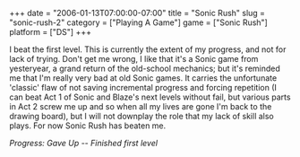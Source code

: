 +++
date = "2006-01-13T07:00:00-07:00"
title = "Sonic Rush"
slug = "sonic-rush-2"
category = ["Playing A Game"]
game = ["Sonic Rush"]
platform = ["DS"]
+++

I beat the first level. This is currently the extent of my progress, and not for lack of trying. Don't get me wrong, I like that it's a Sonic game from yesteryear, a grand return of the old-school mechanics; but it's reminded me that I'm really very bad at old Sonic games. It carries the unfortunate 'classic' flaw of not saving incremental progress and forcing repetition (I can beat Act 1 of Sonic and Blaze's next levels without fail, but various parts in Act 2 screw me up and so when all my lives are gone I'm back to the drawing board), but I will not downplay the role that my lack of skill also plays. For now Sonic Rush has beaten me.

<i>Progress: Gave Up -- Finished first level</i>